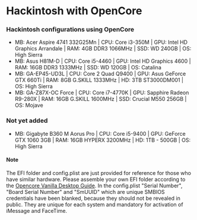 # Hackintosh with OpenCore

### Hackintosh configurations using OpenCore

+ MB: Acer Aspire 4741 332G25Mn | CPU: Core i3-350M | GPU: Intel HD Graphics Arrandale | RAM: 4GB DDR3 1066MHz | SSD: WD 240GB | OS: High Sierra
+ MB: Asus H81M-D | CPU: Core i5-4460 | GPU:  Intel HD Graphics 4600 | RAM: 16GB  DDR3 1333MHz | SSD: WD 120GB | OS: Catalina
+ MB: GA-EP45-UD3L | CPU: Core 2 Quad Q9400 | GPU: Asus GeForce GTX 660Ti | RAM: 8GB G.SKILL 1333MHz | HD: 3TB ST3000DM001 | OS: High Sierra
+ MB: GA-Z87X-OC Force | CPU: Core i7-4770K | GPU: Sapphire Radeon R9-280X | RAM: 16GB G.SKILL 1600MHz | SSD: Crucial M550 256GB | OS: Mojave

### Not yet added
+ MB: Gigabyte B360 M Aorus Pro | CPU: Core i5-9400 | GPU: GeForce GTX 1060 3GB | RAM: 16GB HYPERX 3200MHz | HD: 1TB - 500GB | OS: High Sierra

#### Note
 The EFI folder and config.plist are just provided for reference for those who have similar hardware. Please assemble your own EFI folder according to the [Opencore Vanilla Desktop Guide](https://khronokernel-2.gitbook.io/opencore-vanilla-desktop-guide/). In the config.plist "Serial Number", "Board Serial Number" and "SmUUID" which are unique SMBIOS credentials have been blanked, because they should not be revealed in public. They are unique for each system and mandatory for activation of iMessage and FaceTime.
